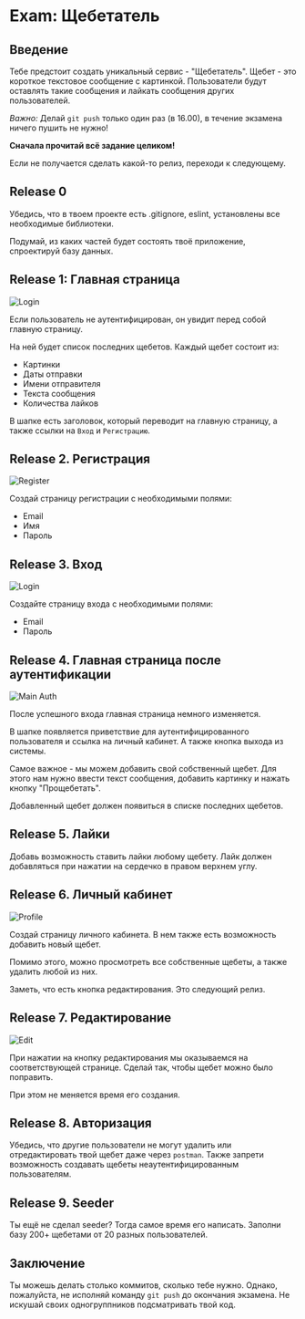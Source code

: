 # Exam: Щебетатель

## Введение

Тебе предстоит создать уникальный сервис - "Щебетатель".
Щебет - это короткое текстовое сообщение с картинкой. Пользователи будут 
оставлять такие сообщения и лайкать сообщения других пользователей.

*Важно:*
Делай `git push` только один раз (в 16.00), в течение экзамена ничего пушить не нужно!

**Сначала прочитай всё задание целиком!**

Если не получается сделать какой-то релиз, переходи к следующему.

## Release 0

Убедись, что в твоем проекте есть .gitignore, eslint, установлены все 
необходимые библиотеки.

Подумай, из каких частей будет состоять твоё приложение, спроектируй базу данных.


## Release 1: Главная страница

![Login](mockups/main.png)

Если пользователь не аутентифицирован, он увидит перед собой главную страницу.

На ней будет список последних щебетов. Каждый щебет состоит из:
* Картинки
* Даты отправки
* Имени отправителя
* Текста сообщения
* Количества лайков

В шапке есть заголовок, который переводит на главную страницу, а также 
ссылки на `Вход` и `Регистрацию`.

## Release 2. Регистрация

![Register](mockups/registration.png)

Создай страницу регистрации с необходимыми полями:
* Email
* Имя
* Пароль

## Release 3. Вход

![Login](mockups/login.png)

Создайте страницу входа с необходимыми полями:
* Email
* Пароль

## Release 4. Главная страница после аутентификации

![Main Auth](mockups/main-auth.png)

После успешного входа главная страница немного изменяется.

В шапке появляется приветствие для аутентифицированного пользователя и 
ссылка на личный кабинет. А также кнопка выхода из системы.

Самое важное - мы можем добавить свой собственный щебет. Для этого нам нужно 
ввести текст сообщения, добавить картинку и нажать кнопку "Прощебетать".

Добавленный щебет должен появиться в списке последних щебетов.

## Release 5. Лайки

Добавь возможность ставить лайки любому щебету. Лайк должен добавляться
при нажатии на сердечко в правом верхнем углу.

## Release 6. Личный кабинет

![Profile](mockups/profile.png)

Создай страницу личного кабинета. В нем также есть возможность добавить 
новый щебет.

Помимо этого, можно просмотреть все собственные щебеты, а также удалить 
любой из них.

Заметь, что есть кнопка редактирования. Это следующий релиз.

## Release 7. Редактирование

![Edit](mockups/edit.png)

При нажатии на кнопку редактирования мы оказываемся на соответствующей 
странице. Сделай так, чтобы щебет можно было поправить.

При этом не меняется время его создания.

## Release 8. Авторизация

Убедись, что другие пользователи не могут удалить или отредактировать 
твой щебет даже через `postman`. Также запрети возможность создавать 
щебеты неаутентифицированным пользователям.

## Release 9. Seeder

Ты ещё не сделал seeder? Тогда самое время его написать. Заполни базу 200+ 
щебетами от 20 разных пользователей.

## Заключение

Ты можешь делать столько коммитов, сколько тебе нужно. Однако, пожалуйста, не исполняй команду `git push` до окончания экзамена. Не искушай своих одногруппников подсматривать твой код.
